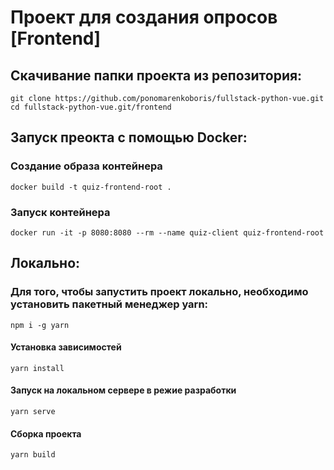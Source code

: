 # Проект для создания опросов [Frontend]

## Скачивание папки проекта из репозитория:
```shell
git clone https://github.com/ponomarenkoboris/fullstack-python-vue.git
cd fullstack-python-vue.git/frontend
```
## Запуск преокта с помощью Docker:
### Создание образа контейнера
```shell
docker build -t quiz-frontend-root .
```
### Запуск контейнера
```shell
docker run -it -p 8080:8080 --rm --name quiz-client quiz-frontend-root
```

## Локально:

### Для того, чтобы запустить проект локально, необходимо установить пакетный менеджер **yarn**:
```shell
npm i -g yarn
```
#### Установка зависимостей
```
yarn install
```
#### Запуск на локальном сервере в режие разработки
```
yarn serve
```
#### Сборка проекта 
```
yarn build
```
